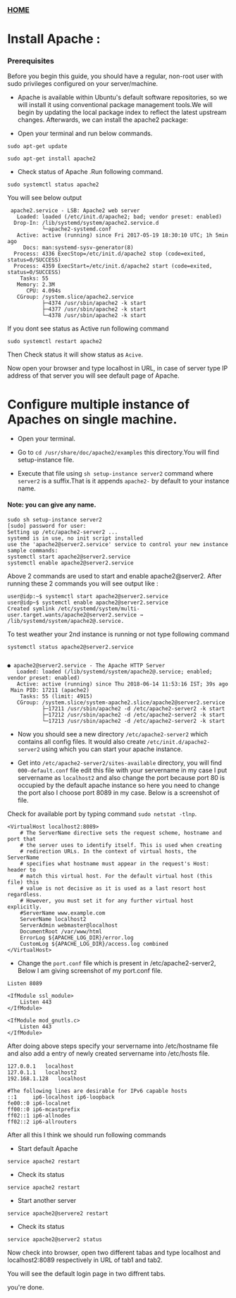 ### [HOME](https://krishna-waidande.github.io/)

# Install Apache :

### Prerequisites

Before you begin this guide, you should have a regular, non-root user with sudo privileges configured on your server/machine.


+ Apache is available within Ubuntu's default software repositories, so we will install it using conventional package management tools.We will begin by updating the local package index to reflect the latest upstream changes. Afterwards, we can install the apache2 package:

+ Open your terminal and run below commands.

```sudo apt-get update```


```sudo apt-get install apache2```


+ Check status of Apache .Run following command.

```sudo systemctl status apache2```


You will see below output
```
 apache2.service - LSB: Apache2 web server
   Loaded: loaded (/etc/init.d/apache2; bad; vendor preset: enabled)
  Drop-In: /lib/systemd/system/apache2.service.d
           └─apache2-systemd.conf
   Active: active (running) since Fri 2017-05-19 18:30:10 UTC; 1h 5min ago
     Docs: man:systemd-sysv-generator(8)
  Process: 4336 ExecStop=/etc/init.d/apache2 stop (code=exited, status=0/SUCCESS)
  Process: 4359 ExecStart=/etc/init.d/apache2 start (code=exited, status=0/SUCCESS)
    Tasks: 55
   Memory: 2.3M
      CPU: 4.094s
   CGroup: /system.slice/apache2.service
           ├─4374 /usr/sbin/apache2 -k start
           ├─4377 /usr/sbin/apache2 -k start
           └─4378 /usr/sbin/apache2 -k start
 ```          
 If you dont see status as Active run following command
 
```sudo systemctl restart apache2``` 


Then Check status it will show status as ```Acive```.



Now open your browser and type localhost in URL, in case of server type IP address of that server you will see default page of Apache.


# Configure multiple instance of Apaches on single machine.


+ Open your terminal.

+ Go to ```cd /usr/share/doc/apache2/examples``` this directory.You will find setup-instance file.


+ Execute that file using ```sh setup-instance server2``` command where ```server2``` is a suffix.That is it appends ```apache2-``` by default to your instance name. 

#### Note: you can give any name.


```
sudo sh setup-instance server2
[sudo] password for user: 
Setting up /etc/apache2-server2 ...
systemd is in use, no init script installed
use the 'apache2@server2.service' service to control your new instance
sample commands:
systemctl start apache2@server2.service
systemctl enable apache2@server2.service
```

Above 2 commands are used to start and enable apache2@server2. After running these 2 commands you will see output like :
```
user@idp:~$ systemctl start apache2@server2.service
user@idp~$ systemctl enable apache2@server2.service
Created symlink /etc/systemd/system/multi-user.target.wants/apache2@server2.service → /lib/systemd/system/apache2@.service. 
```

To test weather your 2nd instance is running or not type following command
```
systemctl status apache2@server2.service


● apache2@server2.service - The Apache HTTP Server
   Loaded: loaded (/lib/systemd/system/apache2@.service; enabled; vendor preset: enabled)
   Active: active (running) since Thu 2018-06-14 11:53:16 IST; 39s ago
 Main PID: 17211 (apache2)
    Tasks: 55 (limit: 4915)
   CGroup: /system.slice/system-apache2.slice/apache2@server2.service
           ├─17211 /usr/sbin/apache2 -d /etc/apache2-server2 -k start
           ├─17212 /usr/sbin/apache2 -d /etc/apache2-server2 -k start
           └─17213 /usr/sbin/apache2 -d /etc/apache2-server2 -k start 
```

+ Now you should see a new directory ```/etc/apache2-server2``` which contains all config files. It would also create ```/etc/init.d/apache2-server2``` using which you can start your apache instance.

+ Get into ```/etc/apache2-server2/sites-available``` directory, you will find ```000-default.conf``` file edit this file with your servername in my case I put servername as ```localhost2``` and also change the port because port 80 is occupied by the default apache instance so here you need to change the port also I choose port 8089 in my case. Below is a screenshot of file.


Check for available port by typing command  ```sudo netstat -tlnp```.


```
<VirtualHost localhost2:8089>
	# The ServerName directive sets the request scheme, hostname and port that
	# the server uses to identify itself. This is used when creating
	# redirection URLs. In the context of virtual hosts, the ServerName
	# specifies what hostname must appear in the request's Host: header to
	# match this virtual host. For the default virtual host (this file) this
	# value is not decisive as it is used as a last resort host regardless.
	# However, you must set it for any further virtual host explicitly.
	#ServerName www.example.com
	ServerName localhost2 
	ServerAdmin webmaster@localhost
	DocumentRoot /var/www/html
	ErrorLog ${APACHE_LOG_DIR}/error.log
	CustomLog ${APACHE_LOG_DIR}/access.log combined
</VirtualHost>
```


+ Change the ```port.conf``` file which is present in /etc/apache2-server2, Below I am giving screenshot of my port.conf file.


```
Listen 8089

<IfModule ssl_module>
	Listen 443
</IfModule>

<IfModule mod_gnutls.c>
	Listen 443
</IfModule>

```


After doing above steps specify your servername into /etc/hostname file and also add a entry of newly created servername into /etc/hosts file.


```
127.0.0.1	localhost
127.0.1.1	localhost2
192.168.1.128	localhost

#The following lines are desirable for IPv6 capable hosts
::1     ip6-localhost ip6-loopback
fe00::0 ip6-localnet
ff00::0 ip6-mcastprefix
ff02::1 ip6-allnodes
ff02::2 ip6-allrouters
```

After all this I think we should run following commands

+ Start default Apache 

```service apache2 restart```


+ Check its status 


```service apache2 restart```


+ Start another server


```service apache2@servere2 restart```


+ Check its status


```service apache2@server2 status```


Now check into browser, open two different tabas and type localhost and localhost2:8089 respectively in URL of tab1 and tab2.

You will see the default login page in two diffrent tabs.

you're done.
